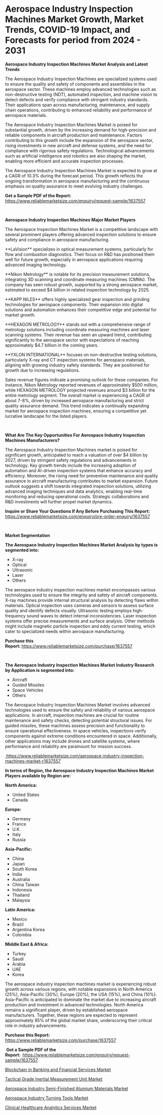 <p><h1>Aerospace Industry Inspection Machines Market Growth, Market Trends, COVID-19 Impact, and Forecasts for period from 2024 - 2031</h1></p><p><strong>Aerospace Industry Inspection Machines Market Analysis and Latest Trends</strong></p>
<p><p>The Aerospace Industry Inspection Machines are specialized systems used to ensure the quality and safety of components and assemblies in the aerospace sector. These machines employ advanced technologies such as non-destructive testing (NDT), automated inspection, and machine vision to detect defects and verify compliance with stringent industry standards. Their applications span across manufacturing, maintenance, and supply chain operations, contributing to enhanced reliability and performance of aerospace materials.</p><p>The Aerospace Industry Inspection Machines Market is poised for substantial growth, driven by the increasing demand for high-precision and reliable components in aircraft production and maintenance. Factors contributing to this growth include the expansion of the aerospace sector, rising investments in new aircraft and defense systems, and the need for compliance with rigorous safety regulations. Technological advancements such as artificial intelligence and robotics are also shaping the market, enabling more efficient and accurate inspection processes.</p><p>The Aerospace Industry Inspection Machines Market is expected to grow at a CAGR of 10.3% during the forecast period. This growth reflects the ongoing transformation in aerospace manufacturing and the continuous emphasis on quality assurance to meet evolving industry challenges.</p></p>
<p><strong>Get a Sample PDF of the Report:&nbsp;</strong> <a href="https://www.reliablemarketsize.com/enquiry/request-sample/1637557?utm_campaign=1143&utm_medium=2&utm_source=Github&utm_content=ia&utm_term=07122024&utm_id=aerospace-industry-inspection-machines">https://www.reliablemarketsize.com/enquiry/request-sample/1637557</a></p>
<p>&nbsp;</p>
<p><strong>Aerospace Industry Inspection Machines Major Market Players</strong></p>
<p><p>The Aerospace Inspection Machines Market is a competitive landscape with several prominent players offering advanced inspection solutions to ensure safety and compliance in aerospace manufacturing.</p><p>**LaVision** specializes in optical measurement systems, particularly for flow and combustion diagnostics. Their focus on R&D has positioned them well for future growth, especially in aerospace applications requiring advanced imaging technology.</p><p>**Nikon Metrology** is notable for its precision measurement solutions, integrating 3D scanning and coordinate measuring machines (CMMs). The company has seen robust growth, supported by a strong aerospace market, estimated to exceed $4 billion in related inspection technology by 2025.</p><p>**KAPP NILES** offers highly specialized gear inspection and grinding technologies for aerospace components. Their expansion into digital solutions and automation enhances their competitive edge and potential for market growth.</p><p>**HEXAGON METROLOGY** stands out with a comprehensive range of metrology solutions including coordinate measuring machines and laser scanning systems. Their revenue has seen an upward trend, contributing significantly to the aerospace sector with expectations of reaching approximately $4.7 billion in the coming years.</p><p>**YXLON INTERNATIONAL** focuses on non-destructive testing solutions, particularly X-ray and CT inspection systems for aerospace materials, aligning with growing industry safety standards. They are positioned for growth due to increasing regulations.</p><p>Sales revenue figures indicate a promising outlook for these companies. For instance, Nikon Metrology reported revenues of approximately $500 million, while HEXAGON METROLOGY projected revenues around $3 billion for the entire metrology segment. The overall market is experiencing a CAGR of about 7-8%, driven by increased aerospace manufacturing and strict quality assurance demand. This trend indicates a continually expanding market for aerospace inspection machines, ensuring a competitive yet lucrative landscape for the listed players.</p></p>
<p>&nbsp;</p>
<p><strong>What Are The Key Opportunities For Aerospace Industry Inspection Machines Manufacturers?</strong></p>
<p><p>The Aerospace Industry Inspection Machines market is poised for significant growth, anticipated to reach a valuation of over $4 billion by 2027, driven by stringent safety regulations and advancements in technology. Key growth trends include the increasing adoption of automation and AI-driven inspection systems that enhance accuracy and efficiency. Moreover, the rising need for preventive maintenance and quality assurance in aircraft manufacturing contributes to market expansion. Future outlook suggests a shift towards integrated inspection solutions, utilizing advanced imaging techniques and data analytics, enabling real-time monitoring and reducing operational costs. Strategic collaborations and R&D investments will further propel market dynamics.</p></p>
<p><strong>Inquire or Share Your Questions If Any Before Purchasing This Report:</strong> <a href="https://www.reliablemarketsize.com/enquiry/pre-order-enquiry/1637557?utm_campaign=1143&utm_medium=2&utm_source=Github&utm_content=ia&utm_term=07122024&utm_id=aerospace-industry-inspection-machines">https://www.reliablemarketsize.com/enquiry/pre-order-enquiry/1637557</a></p>
<p>&nbsp;</p>
<p><strong>Market Segmentation</strong></p>
<p><strong>The Aerospace Industry Inspection Machines Market Analysis by types is segmented into:</strong></p>
<p><ul><li>X-ray</li><li>Optical</li><li>Ultrasonic</li><li>Laser</li><li>Others</li></ul></p>
<p><p>The aerospace industry inspection machines market encompasses various technologies used to ensure the integrity and safety of aircraft components. X-ray machines provide internal structural analysis by detecting flaws within materials. Optical inspection uses cameras and sensors to assess surface quality and identify defects visually. Ultrasonic testing employs high-frequency sound waves to detect internal inconsistencies. Laser inspection systems offer precise measurements and surface analysis. Other methods might include magnetic particle inspection and eddy current testing, which cater to specialized needs within aerospace manufacturing.</p></p>
<p><strong>Purchase this Report:&nbsp;</strong><a href="https://www.reliablemarketsize.com/purchase/1637557?utm_campaign=1143&utm_medium=2&utm_source=Github&utm_content=ia&utm_term=07122024&utm_id=aerospace-industry-inspection-machines">https://www.reliablemarketsize.com/purchase/1637557</a></p>
<p>&nbsp;</p>
<p><strong>The Aerospace Industry Inspection Machines Market Industry Research by Application is segmented into:</strong></p>
<p><ul><li>Aircraft</li><li>Guided Missiles</li><li>Space Vehicles</li><li>Others</li></ul></p>
<p><p>The Aerospace Industry Inspection Machines Market involves advanced technologies used to ensure the safety and reliability of various aerospace applications. In aircraft, inspection machines are crucial for routine maintenance and safety checks, detecting potential structural issues. For guided missiles, these machines assess precision and functionality to ensure operational effectiveness. In space vehicles, inspections verify components against extreme conditions encountered in space. Additionally, other applications may include drones and satellite systems, where performance and reliability are paramount for mission success.</p></p>
<p><a href="https://www.reliablemarketsize.com/aerospace-industry-inspection-machines-market-r1637557?utm_campaign=1143&utm_medium=2&utm_source=Github&utm_content=ia&utm_term=07122024&utm_id=aerospace-industry-inspection-machines">&nbsp;https://www.reliablemarketsize.com/aerospace-industry-inspection-machines-market-r1637557</a></p>
<p><strong>In terms of Region, the Aerospace Industry Inspection Machines Market Players available by Region are:</strong></p>
<p>
    <p> <strong> North America: </strong>
        <ul>
            <li>United States</li>
            <li>Canada</li>
        </ul>
        </p> 
    <p> <strong> Europe: </strong>
        <ul>
            <li>Germany</li>
            <li>France</li>
            <li>U.K.</li>
            <li>Italy</li>
            <li>Russia</li>
        </ul>
        </p> 
    <p> <strong> Asia-Pacific: </strong>
        <ul>
            <li>China</li>
            <li>Japan</li>
            <li>South Korea</li>
            <li>India</li>
            <li>Australia</li>
            <li>China Taiwan</li>
            <li>Indonesia</li>
            <li>Thailand</li>
            <li>Malaysia</li>
        </ul>
        </p> 
    <p> <strong> Latin America: </strong>
        <ul>
            <li>Mexico</li>
            <li>Brazil</li>
            <li>Argentina Korea</li>
            <li>Colombia</li>
        </ul>
        </p> 
    <p> <strong> Middle East & Africa: </strong>
        <ul>
            <li>Turkey</li>
            <li>Saudi</li>
            <li>Arabia</li>
            <li>UAE</li>
            <li>Korea</li>
        </ul>
    </p>
    </p>
<p><p>The aerospace industry inspection machines market is experiencing robust growth across various regions, with notable expansions in North America (25%), Asia-Pacific (30%), Europe (20%), the USA (15%), and China (10%). Asia-Pacific is anticipated to dominate the market due to increasing aircraft production and investment in advanced technologies. North America remains a significant player, driven by established aerospace manufacturers. Together, these regions are expected to represent approximately 85% of the global market share, underscoring their critical role in industry advancements.</p></p>
<p><strong>Purchase this Report: </strong><a href="https://www.reliablemarketsize.com/purchase/1637557?utm_campaign=1143&utm_medium=2&utm_source=Github&utm_content=ia&utm_term=07122024&utm_id=aerospace-industry-inspection-machines">https://www.reliablemarketsize.com/purchase/1637557</a></p>
<p>&nbsp;<strong>Get a Sample PDF of the Report:&nbsp;&nbsp;</strong><a href="https://www.reliablemarketsize.com/enquiry/request-sample/1637557?utm_campaign=1143&utm_medium=2&utm_source=Github&utm_content=ia&utm_term=07122024&utm_id=aerospace-industry-inspection-machines">https://www.reliablemarketsize.com/enquiry/request-sample/1637557</a></p>
<p><strong></strong></p>
<p><p><a href="https://www.linkedin.com/pulse/blockchain-banking-financial-services-market-industry-q5y7e?utm_campaign=1143&utm_medium=2&utm_source=Github&utm_content=ia&utm_term=07122024&utm_id=aerospace-industry-inspection-machines">Blockchain in Banking and Financial Services Market</a></p><p><a href="https://issuu.com/reportprime-2/docs/tactical-grade-inertial-measurement-unit-market-si?utm_campaign=1143&utm_medium=2&utm_source=Github&utm_content=ia&utm_term=07122024&utm_id=aerospace-industry-inspection-machines">Tactical Grade Inertial Measurement Unit Market</a></p><p><a href="https://github.com/ElviraLeka1962/Market-Research-Report-List-1/blob/main/aerospace-industry-semi-finished-alumium-materials-market.md?utm_campaign=1143&utm_medium=2&utm_source=Github&utm_content=ia&utm_term=07122024&utm_id=aerospace-industry-inspection-machines">Aerospace Industry Semi-Finished Alumium Materials Market</a></p><p><a href="https://github.com/kimberjam0i/Market-Research-Report-List-1/blob/main/aerospace-industry-turning-tools-market.md?utm_campaign=1143&utm_medium=2&utm_source=Github&utm_content=ia&utm_term=07122024&utm_id=aerospace-industry-inspection-machines">Aerospace Industry Turning Tools Market</a></p><p><a href="https://www.linkedin.com/pulse/clinical-healthcare-analytics-services-market-outlook-from-mdkve?utm_campaign=1143&utm_medium=2&utm_source=Github&utm_content=ia&utm_term=07122024&utm_id=aerospace-industry-inspection-machines">Clinical Healthcare Analytics Services Market</a></p></p>